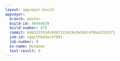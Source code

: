 ```yaml
---
layout: appveyor-build
appveyor:
  branch: master
  build-id: 40464839
  build-number: 475
  commit: 64b323f83dc0d87112dc9e3a30dc4f8ea31933f1
  job-id: xgqcthhm3ac5f093
  job-number: 8
  os-name: Windows
  test-result: 0
---
```

